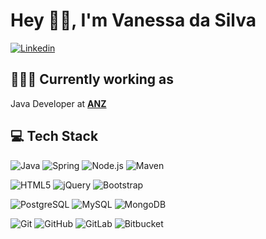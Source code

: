 # Hey 💃🏽, I'm Vanessa da Silva 
[![Linkedin](https://img.shields.io/badge/-vanessavps-0077B5?style=flat-square&logo=linkedin&logoColor=white&link=https://www.linkedin.com/in/vanessavps/)](https://www.linkedin.com/in/vanessavps/)


## 👩🏽‍💻 Currently working as
Java Developer at <a href="https://www.anz.co.nz/" target="_blank"><b>ANZ</b></a>


## 💻	Tech Stack

![Java](http://img.shields.io/badge/-Java-007396?style=flat-square&logo=java&logoColor=ffffff)
![Spring](http://img.shields.io/badge/-Spring-6DB33F?style=flat-square&logo=spring&logoColor=ffffff)
![Node.js](http://img.shields.io/badge/-Node.js-339933?style=flat-square&logo=node.js&logoColor=ffffff)
![Maven](http://img.shields.io/badge/-Maven-C71A36?style=flat-square&logo=apache-maven)

![HTML5](https://img.shields.io/badge/-HTML5-E34F26?style=flat-square&logo=html5&logoColor=ffffff)
![jQuery](https://img.shields.io/badge/-jQuery-0769AD?style=flat-square&logo=jquery&logoColor=ffffff)
![Bootstrap](https://img.shields.io/badge/-Bootstrap-563D7C?style=flat-square&logo=bootstrap)

![PostgreSQL](https://img.shields.io/badge/-PostgreSQL-336791?style=flat-square&logo=postgresql)
![MySQL](http://img.shields.io/badge/-MySQL-4479A1?style=flat-square&logo=mysql&logoColor=ffffff)
![MongoDB](http://img.shields.io/badge/-MongoDB-47A248?style=flat-square&logo=mongodb&logoColor=ffffff)

![Git](https://img.shields.io/badge/-Git-F05032?style=flat-square&logo=git&logoColor=ffffff)
![GitHub](https://img.shields.io/badge/-GitHub-181717?style=flat-square&logo=github)
![GitLab](https://img.shields.io/badge/-GitLab-FCA121?style=flat-square&logo=gitlab)
![Bitbucket](https://img.shields.io/badge/-Bitbucket-0052CC?style=flat-square&logo=bitbucket)
